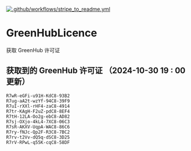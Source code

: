[![.github/workflows/stripe_to_readme.yml](https://github.com/zjx-kimi/GreenHubLicence/actions/workflows/stripe_to_readme.yml/badge.svg)](https://github.com/zjx-kimi/GreenHubLicence/actions/workflows/stripe_to_readme.yml)
# GreenHubLicence
获取 GreenHub 许可证
## 获取到的 GreenHub 许可证 （2024-10-30 19 : 00 更新）
```
R7wR-eGFi-u91H-KdC8-93B2
R7ug-aA2t-wzYf-94C8-39F9
R7uI-rXXl-rHF4-zaC8-4914
R7tr-KAgH-F2uZ-pdC8-8EF4
R7tH-12LA-Oo2g-ebC8-AD82
R7sj-OXjo-4kL4-7XC8-06C3
R7sR-AKXV-UqpA-WAC8-86C6
R7ry-fNJc-Qp2F-R3C8-7BC2
R7rv-t2Vv-dQ5q-dSC8-3D25
R7rV-RPwL-q55K-cqC8-58DF
```
